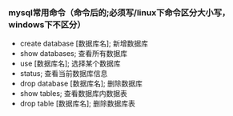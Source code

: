 ### mysql常用命令（命令后的;必须写/linux下命令区分大小写，windows下不区分）
- create database [数据库名];  新增数据库
- show databases; 查看所有数据库
- use [数据库名]; 选择某个数据库
- status; 查看当前数据库信息
- drop database [数据库名]; 删除数据库
- show tables; 查看数据库内数据表
- drop table [数据库名]; 删除数据库表